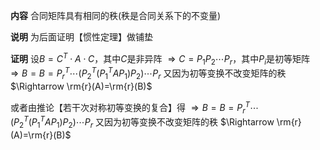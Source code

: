 **内容**
合同矩阵具有相同的秩(秩是合同关系下的不变量)

**说明**
为后面证明【惯性定理】做铺垫

**证明**
设$B=C^T\cdot A\cdot C$，其中$C$是非异阵
$\Rightarrow C=P_1P_2\cdots P_r$，其中$P_i$是初等矩阵
$\Rightarrow B=B= P_r^T\cdots(P_2^T(P_1^TAP_1)P_2)\cdots P_r$
又因为初等变换不改变矩阵的秩
$\Rightarrow \rm{r}(A)=\rm{r}(B)$

或者由推论【若干次对称初等变换的复合】得
$\Rightarrow B=B= P_r^T\cdots(P_2^T(P_1^TAP_1)P_2)\cdots P_r$
又因为初等变换不改变矩阵的秩
$\Rightarrow \rm{r}(A)=\rm{r}(B)$
